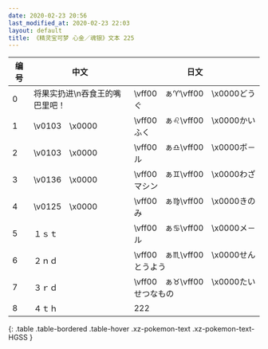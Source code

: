 ```yaml
---
date: 2020-02-23 20:56
last_modified_at: 2020-02-23 22:03
layout: default
title: 《精灵宝可梦 心金／魂银》文本 225
---
```

| 编号 | 中文 | 日文 |
| ---- | ---- | ---- |
| 0 | 将果实扔进\n吞食王的嘴巴里吧！ | \vff00　ぁ♈\vff00　\x0000どうぐ |
| 1 | \v0103　\x0000 | \vff00　ぁ♌\vff00　\x0000かいふく |
| 2 | \v0103　\x0000 | \vff00　ぁ♎\vff00　\x0000ボ－ル |
| 3 | \v0136　\x0000 | \vff00　ぁ♊\vff00　\x0000わざマシン |
| 4 | \v0125　\x0000 | \vff00　ぁ♍\vff00　\x0000きのみ |
| 5 | １ｓｔ | \vff00　ぁ♋\vff00　\x0000メ－ル |
| 6 | ２ｎｄ | \vff00　ぁ♏\vff00　\x0000せんとうよう |
| 7 | ３ｒｄ | \vff00　ぁ♉\vff00　\x0000たいせつなもの |
| 8 | ４ｔｈ | 222 |
{: .table .table-bordered .table-hover .xz-pokemon-text .xz-pokemon-text-HGSS }